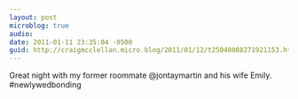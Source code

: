 ```yaml
---
layout: post
microblog: true
audio: 
date: 2011-01-11 23:35:04 -0500
guid: http://craigmcclellan.micro.blog/2011/01/12/t25048088271921153.html
---
```

Great night with my former roommate @jontaymartin and his wife Emily. #newlywedbonding
